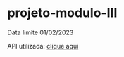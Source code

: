 # projeto-modulo-III

Data limite 01/02/2023

API utilizada: <a href="https://json-server-md3.onrender.com/">clique aqui</a>
